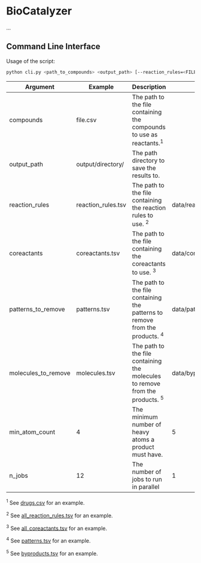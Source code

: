 # BioCatalyzer
...

## Command Line Interface

Usage of the script:

```bash
python cli.py <path_to_compounds> <output_path> [--reaction_rules=<FILE_PATH>] [--coreactants=<FILE_PATH>] [--patterns_to_remove=<FILE_PATH>] [--molecules_to_remove=<FILE_PATH>] [--min_atom_count=<INT>] [--n_jobs=<INT>]
```

| Argument            | Example            | Description                                                                             | Default                                   |
|---------------------|--------------------|-----------------------------------------------------------------------------------------|-------------------------------------------|
| compounds           | file.csv           | The path to the file containing the compounds to use as reactants.<sup>1</sup>          |                                           |
 | output_path         | output/directory/  | The path directory to save the results to.                                              |                                           |
| reaction_rules      | reaction_rules.tsv | The path to the file containing the reaction rules to use. <sup>2</sup>                 | data/reactionrules/all_reaction_rules.tsv |
| coreactants         | coreactants.tsv    | The path to the file containing the coreactants to use.  <sup>3</sup>                   | data/coreactants/all_coreactants.tsv      |
| patterns_to_remove  | patterns.tsv       | The path to the file containing the patterns to remove from the products. <sup>4</sup>  | data/patterns_to_remove/patterns.tsv      |
| molecules_to_remove | molecules.tsv      | The path to the file containing the molecules to remove from the products. <sup>5</sup> | data/byproducts_to_remove/byproducts.tsv  |
| min_atom_count      | 4                  | The minimum number of heavy atoms a product must have.                                  | 5                                         |
| n_jobs              | 12                 | The number of jobs to run in parallel                                                   | 1                                         |

<sup>1</sup> See [drugs.csv](src/biocatalyzer/data/compounds/drugs.csv) for an example.

<sup>2</sup> See [all_reaction_rules.tsv](src/biocatalyzer/data/reactionrules/all_reaction_rules.tsv) for an example.

<sup>3</sup>  See [all_coreactants.tsv](src/biocatalyzer/data/coreactants/all_coreactants.tsv) for an example.

<sup>4</sup> See [patterns.tsv](src/biocatalyzer/data/patterns_to_remove/patterns.tsv) for an example.

<sup>5</sup> See [byproducts.tsv](src/biocatalyzer/data/byproducts_to_remove/byproducts.tsv) for an example.
